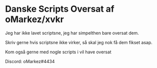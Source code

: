 # Danske Scripts Oversat af oMarkez/xvkr


Jeg har ikke lavet scriptsne, jeg har simpelthen bare oversat dem.

Skriv gerne hvis scriptsne ikke virker, så skal jeg nok få dem fikset asap.

Kom også gerne med nogle scripts i vil have oversat

Discord: oMarkez#4434
